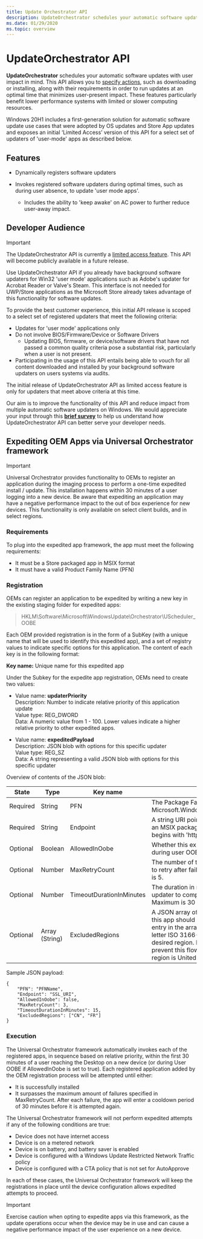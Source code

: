 ```yaml
---
title: Update Orchestrator API
description: UpdateOrchestrator schedules your automatic software updates with user impact in mind. 
ms.date: 01/29/2020
ms.topic: overview
---
```


# UpdateOrchestrator API

**UpdateOrchestrator** schedules your automatic software updates with user impact in mind. This API allows you to [specify actions](updateorchestratoractionkind.md), such as downloading or installing, along with their requirements in order to run updates at an optimal time that minimizes user-present impact. These features particularly benefit lower performance systems with limited or slower computing resources.

Windows 20H1 includes a first-generation solution for automatic software update use cases that were adopted by OS updates and Store App updates and exposes an initial ‘Limited Access’ version of this API for a select set of updaters of 'user-mode' apps as described below.

## Features

- Dynamically registers software updaters
 
- Invokes registered software updaters during optimal times, such as during user absence, to update 'user mode apps'.
    - Includes the ability to 'keep awake' on AC power to further reduce user-away impact.

## Developer Audience

> [!IMPORTANT]
> The UpdateOrchestrator API is currently a [limited access feature](/uwp/api/windows.applicationmodel.limitedaccessfeatures). This API will become publicly available in a future release.

Use UpdateOrchestrator API if you already have background software updaters for Win32 'user mode' applications such as Adobe's updater for Acrobat Reader or Valve's Steam. This interface is not needed for UWP/Store applications as the Microsoft Store already takes advantage of this functionality for software updates.

To provide the best customer experience, this initial API release is scoped to a select set of registered updaters that meet the following criteria:

- Updates for 'user mode' applications only
- Do not involve BIOS/Firmware/Device or Software Drivers
    - Updating BIOS, firmware, or device/software drivers that have not passed a common quality criteria pose a substantial risk, particularly when a user is not present. 
- Participating in the usage of this API entails being able to vouch for all content downloaded and installed by your background software updaters on users systems via audits. 

The initial release of UpdateOrchestrator API as limited access feature is only for updaters that meet above criteria at this time.

Our aim is to improve the functionality of this API and reduce impact from multiple automatic software updaters on Windows. We would appreciate your input through this [**brief survey**](https://aka.ms/UOAPISurvey) to help us understand how UpdateOrchestrator API can better serve your developer needs.

## Expediting OEM Apps via Universal Orchestrator framework

>[!IMPORTANT]
> Universal Orchestrator provides functionality to OEMs to register an application during the imaging process to perform a one-time expedited install / update.  This installation happens within 30 minutes of a user logging into a new device.  Be aware that expediting an application may have a negative performance impact to the out of box experience for new devices. This functionality is only available on select client builds, and in select regions.

### Requirements
To plug into the expedited app framework, the app must meet the following requirements:
- It must be a Store packaged app in MSIX format
- It must have a valid Product Family Name (PFN)

### Registration

OEMs can register an application to be expedited by writing a new key in the existing staging folder for expedited apps:   

> HKLM\Software\Microsoft\WindowsUpdate\Orchestrator\UScheduler_OOBE 

Each OEM provided registration is in the form of a SubKey (with a unique name that will be used to identify this expedited app), and a set of registry values to indicate specific options for this application. The content of each key is in the following format: 

**Key name:**  Unique name for this expedited app 

Under the Subkey for the expedite app registration, OEMs need to create two values:
- Value name: **updaterPriority**  
  Description: Number to indicate relative priority of this application update  
  Value type: REG_DWORD  
  Data:  A numeric value from 1 - 100. Lower values indicate a higher relative priority to other expedited apps.  
  
- Value name: **expeditedPayload**  
  Description: JSON blob with options for this specific updater  
  Value type: REG_SZ  
  Data: A string representing a valid JSON blob with options for this specific updater  

Overview of contents of the JSON blob: 

| State  | Type | Key name | Description | 
| ------ | ---- | -------- | ----------- |
| Required | String | PFN | The Package Family Name of the app (ex: Microsoft.WindowsStore_8wekyb3d8bbwe) |
| Required | String | Endpoint | A string URI pointing to a location hosting an MSIX package. Must be an SSL URI that begins with 'https'. | 
| Optional | Boolean | AllowedInOobe | Whether this expedited app should run during user OOBE |
| Optional | Number | MaxRetryCount | The number of times this updater is allowed to retry after failure.  Default is 1.  Maximum is 5. |
| Optional | Number | TimeoutDurationInMinutes | The duration in minutes to wait for this updater to complete work.  Default is 15.  Maximum is 30 | 
| Optional | Array (String) | ExcludedRegions | A JSON array of strings for regions where this app should not be expedited. Each entry in the array corresponds to the 2 letter ISO 3166-1 country code of the desired region. For example, `["US"]` would prevent this flow on devices where the region is United States. | 

Sample JSON payload:
````
{  
    "PFN": "PFNName",  
    "Endpoint": "SSL_URI",  
    "AllowedInOobe": false,  
    "MaxRetryCount": 3,  
    "TimeoutDurationInMinutes": 15,  
    "ExcludedRegions": ["CN", "FR"]   
}
````

### Execution
The Universal Orchestrator framework automatically invokes each of the registered apps, in sequence based on relative priority, within the first 30 minutes of a user reaching the Desktop on a new device (or during User OOBE if AllowedInOobe is set to true).  Each registered application added by the OEM registration process will be attempted until either:  
- It is successfully installed  
- It surpasses the maximum amount of failures specified in MaxRetryCount.  After each failure, the app will enter a cooldown period of 30 minutes before it is attempted again.

The Universal Orchestrator framework will not perform expedited attempts if any of the following conditions are true: 
- Device does not have internet access  
- Device is on a metered network  
- Device is on battery, and battery saver is enabled  
- Device is configured with a Windows Update Restricted Network Traffic policy  
- Device is configured with a CTA policy that is not set for AutoApprove  

In each of these cases, the Universal Orchestrator framework will keep the registrations in place until the device configuration allows expedited attempts to proceed.  

> [!IMPORTANT]
> Exercise caution when opting to expedite apps via this framework, as the update operations occur when the device may be in use and can cause a negative performance impact of the user experience on a new device.
 







 


